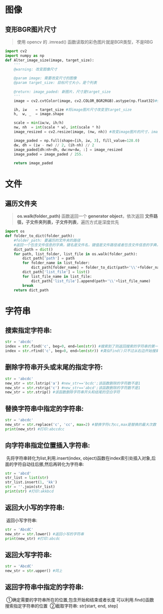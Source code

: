 # 图像

## 变形BGR图片尺寸

> 使用 opencv 的 .imread() 函数读取的彩色图片就是BGR类型，不是RBG

```python
import cv2
import numpy as np
def Alter_image_size(image, target_size):
    '''
    @warning: 改变图像尺寸
    
    @param image: 需要改变尺寸的图像
    @param target_size: 目标尺寸大小，是个列表
    
    @return: image_paded: 新图片，尺寸是target_size
    '''    
    image = cv2.cvtColor(image, cv2.COLOR_BGR2RGB).astype(np.float32)#shape=[?,?,3]

    ih, iw    = target_size #将image图片尺寸改变至target_size
    h,  w, _  = image.shape

    scale = min(iw/w, ih/h)
    nw, nh  = int(scale * w), int(scale * h)
    image_resized = cv2.resize(image, (nw, nh)) #改变image图片的尺寸，image_resized 是新图片

    image_paded = np.full(shape=[ih, iw, 3], fill_value=128.0)
    dw, dh = (iw - nw) // 2, (ih-nh) // 2
    image_paded[dh:nh+dh, dw:nw+dw, :] = image_resized
    image_paded = image_paded / 255.
    
    return image_paded
```

# 文件

## 遍历文件夹

> **os.walk(folder_path)** 函数返回一个 **generator object**，依次返回 **文件路径，子文件夹列表，子文件列表**，遍历方式是深度优先

```python
import os
def folder_to_dict(folder_path):
    #folder_path: 要遍历的文件夹的路径
    #返回一个包含文件信息的字典，键名是文件名，键值是文件路径或者包含文件信息的字典，文件夹下字典都有个path键名，值是该文件夹的路径
    dict_path = dict()
    for path, list_folder, list_file in os.walk(folder_path):
        dict_path['path'] = path
        for folder_name in list_folder:
            dict_path[folder_name] = folder_to_dict(path+'\\'+folder_name)
        dict_path['list_file'] = list()
        for list_file_name in list_file:            
            dict_path['list_file'].append(path+'\\'+list_file_name)
        break        
    return dict_path
```

# 字符串

##	搜索指定字符串:

```python
str = 'abcdc'
index = str.find('c', beg=0, end=len(str)) #搜索到了则返回搜索的字符串的第一个字符在被搜索的字符串的索引位置,这里是2,没搜索到则返回-1
index = str.rfind('c', beg=0, end=len(str)) #类似find()只不过从右边开始搜索,这里返回的结果是4
```

##	删除字符串开头或末尾的指定字符:

```python
str = 'abcdc'
new_str = str.lstrip('a') #new_str=='bcdc';该函数删除的字符数不是1
new_str = str.rstrip('c') #new_str=='abcd';该函数删除的字符数不是1
new_str = str.strip() #该函数删除字符串开头和结尾的空白字符
```

##	替换字符串中指定的字符串:

```python
str = 'abcdc'
new_str = str.replace('c', 'cc', max=2) #替换字符c为cc,max是替换的最大次数
print(new_str) #打印:abccdcc
```

##	向字符串指定位置插入字符串:

​		先将字符串转化为list,利用.insert(index, object)函数在index索引处插入对象,后面的字符自动往后挪,然后再转化为字符串:

```python
str = 'abcd'
str_list = list(str)
str_list.insert(1, 'kk')
str = ''.join(str_list)
print(str) #打印:akkbcd
```

##	返回大小写的字符串:
​		返回小写字符串:	

```python
str = 'AbcdC'
new_str = str.lower() #返回小写的字符串
print(new_str) #打印:abcdc
```

##		返回大写字符串:
```python
str = 'AbcdC'
new_str = str.upper() #同上
```

##	返回字符串中指定的字符串:

​		①确定需要的字符串所在的位置,包含开始和结束或者长度
​			可以利用.find()函数搜索指定字符串的位置
​		②截取字符串: str[start, end, step]